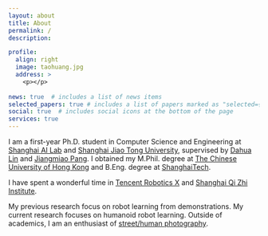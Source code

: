 ```yaml
---
layout: about
title: About
permalink: /
description: 

profile:
  align: right
  image: taohuang.jpg
  address: >
    <p></p>
    
news: true  # includes a list of news items
selected_papers: true # includes a list of papers marked as "selected={true}"
social: true  # includes social icons at the bottom of the page
services: true
---
```

I am a first-year Ph.D. student in Computer Science and Engineering at [Shanghai AI Lab](https://www.shlab.org.cn/) and [Shanghai Jiao Tong University](https://en.sjtu.edu.cn/), supervised by [Dahua Lin](https://dahua.site/) and [Jiangmiao Pang](https://oceanpang.github.io/). I obtained my M.Phil. degree at [The Chinese University of Hong Kong](https://www.cuhk.edu.hk/chinese/index.html) and B.Eng. degree at [ShanghaiTech](https://www.shanghaitech.edu.cn/).

<!-- I am a first-year Ph.D. student in Computer Science and Engineering. I obtained my M.Phil. degree at [The Chinese University of Hong Kong](https://www.cuhk.edu.hk/chinese/index.html) and B.Eng. degree at [ShanghaiTech](https://www.shanghaitech.edu.cn/). -->


I have spent a wonderful time in [Tencent Robotics X](https://ai.tencent.com/ailab/zh/index) and [Shanghai Qi Zhi Institute](https://sqz.ac.cn/). 

My previous research focus on robot learning from demonstrations. My current research focuses on humanoid robot learning. Outside of academics, I am an enthusiast of [street/human photography](gallery). 
